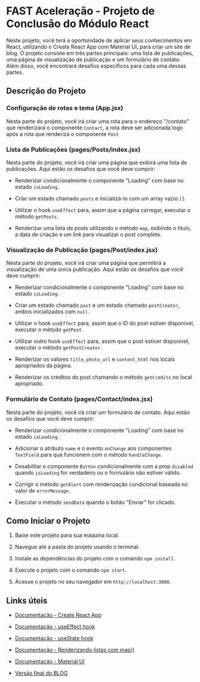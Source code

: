 # FAST Aceleração - Projeto de Conclusão do Módulo React

Neste projeto, você terá a oportunidade de aplicar seus conhecimentos em React, utilizando o Create React App com Material UI, para criar um site de blog. O projeto consiste em três partes principais: uma lista de publicações, uma página de visualização de publicação e um formulário de contato. Além disso, você encontrará desafios específicos para cada uma dessas partes.

## Descrição do Projeto

### Configuração de rotas e tema (App.jsx)

Nesta parte do projeto, você irá criar uma rota para o endereço "/contato" que renderizará o componente `Contact`, a rota deve ser adicionada logo após a rota que renderiza o componente `Post`

### Lista de Publicações (pages/Posts/index.jsx)

Nesta parte do projeto, você irá criar uma página que exibirá uma lista de publicações. Aqui estão os desafios que você deve cumprir:

- Renderizar condicionalmente o componente "Loading" com base no estado `isLoading`.

- Criar um estado chamado `posts` e inicializá-lo com um array vazio `[]`.

- Utilizar o hook `useEffect` para, assim que a página carregar, executar o método `getPosts`.

- Renderizar uma lista de posts utilizando o método `map`, exibindo o título, a data de criação e um link para visualizar o post completo.

### Visualização de Publicação (pages/Post/index.jsx)

Nesta parte do projeto, você irá criar uma página que permitirá a visualização de uma única publicação. Aqui estão os desafios que você deve cumprir:

- Renderizar condicionalmente o componente "Loading" com base no estado `isLoading`.

- Criar um estado chamado `post` e um estado chamado `postCreator`, ambos inicializados com `null`.

- Utilizar o hook `useEffect` para, assim que o ID do post estiver disponível, executar o método `getPost`.

- Utilizar outro hook `useEffect` para, assim que o post estiver disponível, executar o método `getPostCreator`.

- Renderizar os valores `title`, `photo_url` e `content_html` nos locais apropriados da página.

- Renderizar os créditos do post chamando o método `getCredits` no local apropriado.

### Formulário de Contato (pages/Contact/index.jsx)

Nesta parte do projeto, você irá criar um formulário de contato. Aqui estão os desafios que você deve cumprir:

- Renderizar condicionalmente o componente "Loading" com base no estado `isLoading`.

- Adicionar o atributo `name` e o evento `onChange` aos componentes `TextField` para que funcionem com o método `handleChange`.

- Desabilitar o componente `Button` condicionalmente com a prop `disabled` quando `isLoading` for verdadeiro ou o formulário não estiver válido.

- Corrigir o método `getAlert` com renderização condicional baseada no valor de `errorMessage`.

- Executar o método `sendData` quando o botão "Enviar" for clicado.

## Como Iniciar o Projeto

1. Baixe este projeto para sua máquina local.

2. Navegue até a pasta do projeto usando o terminal.

3. Instale as dependências do projeto com o comando `npm install`.

4. Execute o projeto com o comando `npm start`.

5. Acesse o projeto no seu navegador em `http://localhost:3000`.

## Links úteis

- [Documentação - Create React App](https://create-react-app.dev/docs/getting-started)

- [Documentação - useEffect hook](https://react.dev/reference/react/useEffect)

- [Documentação - useState hook](https://react.dev/reference/react/useState#setstate)

- [Documentação - Renderizando listas com map()](https://react.dev/learn/rendering-lists)

- [Documentação - Material UI](https://mui.com/material-ui/getting-started/)

- [Versão final do BLOG](https://fast-atividade-blog.vercel.app/)
